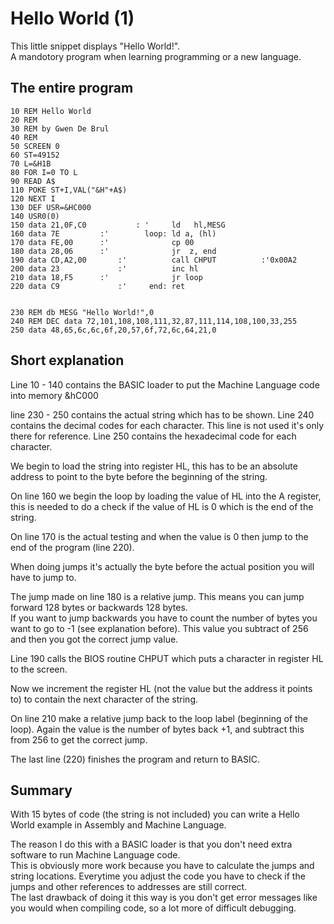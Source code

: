 # Hello World (1)

This little snippet displays "Hello World!".  
A mandotory program when learning programming or a new language.  

## The entire program

    10 REM Hello World
    20 REM
    30 REM by Gwen De Brul
    40 REM
    50 SCREEN 0
    60 ST=49152
    70 L=&H1B
    80 FOR I=0 TO L
    90 READ A$
    110 POKE ST+I,VAL("&H"+A$)
    120 NEXT I
    130 DEF USR=&HC000
    140 USR0(0)
    150 data 21,0F,C0	       	: '		ld   hl,MESG
    160 data 7E			:'        loop:	ld a, (hl)
    170 data FE,00		:'      		cp 00
    180 data 28,06		:'   		    jr  z, end
    190 data CD,A2,00		:'   		call CHPUT		 	:'0x00A2
    200 data 23			    :'          inc hl
    210 data 18,F5		:'   	      	jr loop
    220 data C9 			:'     end:	ret


    230 REM db MESG "Hello World!",0
    240 REM DEC data 72,101,108,108,111,32,87,111,114,108,100,33,255
    250 data 48,65,6c,6c,6f,20,57,6f,72,6c,64,21,0

## Short explanation

Line 10 - 140 contains the BASIC loader to put the Machine Language code into memory &hC000

line 230 - 250 contains the actual string which has to be shown. Line 240 contains the decimal codes for each character. This line is not used it's only there for reference. Line 250 contains the hexadecimal code for each character.  

We begin to load the string into register HL, this has to be an absolute address to point to the byte before the beginning of the string.  

On line 160 we begin the loop by loading the value of HL into the A register, this is needed to do a check if the value of HL is 0 which is the end of the string.  

On line 170 is the actual testing and when the value is 0 then jump to the end of the program (line 220).  

When doing jumps it's actually the byte before the actual position you will have to jump to.  

The jump made on line 180 is a relative jump. This means you can jump forward 128 bytes or backwards 128 bytes.  
If you want to jump backwards you have to count the number of bytes you want to go to -1 (see explanation before). This value you subtract of 256 and then you got the correct jump value.  

Line 190 calls the BIOS routine CHPUT which puts a character in register HL to the screen.  

Now we increment the register HL (not the value but the address it points to) to contain the next character of the string.  

On line 210 make a relative jump back to the loop label (beginning of the loop). Again the value is the number of bytes back +1, and subtract this from 256 to get the correct jump.

The last line (220) finishes the program and return to BASIC.  

## Summary

With 15 bytes of code (the string is not included) you can write a Hello World example in Assembly and Machine Language.  

The reason I do this with a BASIC loader is that you don't need extra software to run Machine Language code.  
This is obviously more work because you have to calculate the jumps and string locations. Everytime you adjust the code you have to check if the jumps and other references to addresses are still correct.  
The last drawback of doing it this way is you don't get error messages like you would when compiling code, so a lot more of difficult debugging.